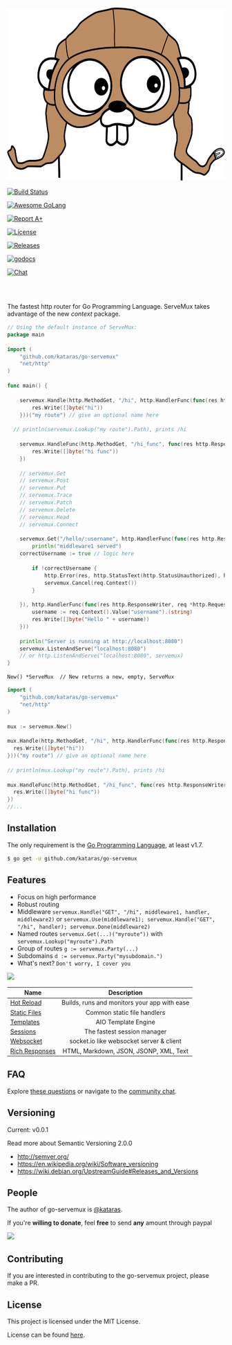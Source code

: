 <p align="center">
  <img src="/logo.jpg" height="400">
  <br/>

 <a href="https://travis-ci.org/kataras/go-servemux"><img src="https://img.shields.io/travis/kataras/go-servemux.svg?style=flat-square" alt="Build Status"></a>


 <a href="https://github.com/avelino/awesome-go"><img src="https://img.shields.io/badge/awesome-%E2%9C%93-ff69b4.svg?style=flat-square" alt="Awesome GoLang"></a>

 <a href="http://goreportcard.com/report/kataras/go-servemux"><img src="https://img.shields.io/badge/-A%2B-F44336.svg?style=flat-square" alt="Report A+"></a>


 <a href="https://github.com/kataras/go-servemux/blob/master/LICENSE"><img src="https://img.shields.io/badge/%20license-MIT%20-E91E63.svg?style=flat-square" alt="License"></a>



 <a href="https://github.com/kataras/go-servemux/releases"><img src="https://img.shields.io/badge/%20release%20-%200.0.1-blue.svg?style=flat-square" alt="Releases"></a>

 <a href="https://godoc.org/github.com/kataras/go-servemux"><img src="https://img.shields.io/badge/%20docs-reference-5272B4.svg?style=flat-square" alt="godocs"></a>

 <a href="https://kataras.rocket.chat/channel/go-servemux"><img src="https://img.shields.io/badge/%20community-chat-00BCD4.svg?style=flat-square" alt="Chat"></a>

<br/><br/>

The fastest http router for Go Programming Language. ServeMux takes advantage of the new <i>context</i> package.

</p>



```go
// Using the default instance of ServeMux:
package main

import (
	"github.com/kataras/go-servemux"
	"net/http"
)

func main() {

	servemux.Handle(http.MethodGet, "/hi", http.HandlerFunc(func(res http.ResponseWriter, req *http.Request) {
		res.Write([]byte("hi"))
	}))("my route") // give an optional name here

  // println(servemux.Lookup("my route").Path), prints /hi

	servemux.HandleFunc(http.MethodGet, "/hi_func", func(res http.ResponseWriter, req *http.Request) {
		res.Write([]byte("hi func"))
	})

	// servemux.Get
	// servemux.Post
	// servemux.Put
	// servemux.Trace
	// servemux.Patch
	// servemux.Delete
	// servemux.Head
	// servemux.Connect

	servemux.Get("/hello/:username", http.HandlerFunc(func(res http.ResponseWriter, req *http.Request) {
		println("middleware1 served")
    correctUsername := true // logic here

		if !correctUsername {
			http.Error(res, http.StatusText(http.StatusUnauthorized), http.StatusUnauthorized)
			servemux.Cancel(req.Context())
		}

	}), http.HandlerFunc(func(res http.ResponseWriter, req *http.Request) {
		username := req.Context().Value("username").(string)
		res.Write([]byte("Hello " + username))
	}))

	println("Server is running at http://localhost:8080")
	servemux.ListenAndServe("localhost:8080")
	// or http.ListenAndServe("localhost:8080", servemux)
}

```

`New() *ServeMux  // New returns a new, empty, ServeMux`


```go
import (
	"github.com/kataras/go-servemux"
	"net/http"
)

mux := servemux.New()

mux.Handle(http.MethodGet, "/hi", http.HandlerFunc(func(res http.ResponseWriter, req *http.Request) {
  res.Write([]byte("hi"))
}))("my route") // give an optional name here

// println(mux.Lookup("my route").Path), prints /hi

mux.HandleFunc(http.MethodGet, "/hi_func", func(res http.ResponseWriter, req *http.Request) {
  res.Write([]byte("hi func"))
})
//...
```

Installation
------------

The only requirement is the [Go Programming Language](https://golang.org/dl), at least v1.7.

```bash
$ go get -u github.com/kataras/go-servemux
```

Features
------------
- Focus on high performance
- Robust routing
- Middleware
      `servemux.Handle("GET", "/hi", middleware1, handler, middleware2)` or `servemux.Use(middleware1); servemux.Handle("GET", "/hi", handler); servemux.Done(middleware2)`
- Named routes
      `servemux.Get(...)("myroute"))` with `servemux.Lookup("myroute").Path`
- Group of routes
      `g := servemux.Party(...)`
- Subdomains
      `d := servemux.Party("mysubdomain.")`
- What's next? `Don't worry, I cover you`

<img src="https://raw.githubusercontent.com/iris-contrib/website/gh-pages/assets/arrowdown.png" width="72"/>


| Name        | Description           
| ------------------|:---------------------:|
| [Hot Reload ](https://github.com/kataras/rizla)  | Builds, runs and monitors your app with ease |
| [Static Files ](https://github.com/kataras/go-fs)  | Common static file handlers |
| [Templates ](https://github.com/kataras/go-template)  | AIO Template Engine |
| [Sessions ](https://github.com/kataras/go-sessions)  | The fastest session manager |
| [Websocket ](https://github.com/kataras/go-websocket)  | socket.io like websocket server & client |
| [Rich Responses ](https://github.com/kataras/go-serializer)  | HTML, Markdown, JSON, JSONP, XML, Text |


FAQ
------------

Explore [these questions](https://github.com/kataras/go-servemux/issues?go-servemux=label%3Aquestion) or navigate to the [community chat][Chat].

Versioning
------------

Current: v0.0.1

Read more about Semantic Versioning 2.0.0

 - http://semver.org/
 - https://en.wikipedia.org/wiki/Software_versioning
 - https://wiki.debian.org/UpstreamGuide#Releases_and_Versions

People
------------

The author of go-servemux is [@kataras](https://github.com/kataras).

If you're **willing to donate**, feel **free** to send **any** amount through paypal

[![](https://www.paypalobjects.com/en_US/i/btn/btn_donateCC_LG.gif)](https://www.paypal.com/cgi-bin/webscr?cmd=_donations&business=kataras2006%40hotmail%2ecom&lc=GR&item_name=Iris%20web%20framework&item_number=iriswebframeworkdonationid2016&currency_code=EUR&bn=PP%2dDonationsBF%3abtn_donateCC_LG%2egif%3aNonHosted)


Contributing
------------

If you are interested in contributing to the go-servemux project, please make a PR.

License
------------

This project is licensed under the MIT License.

License can be found [here](LICENSE).

[Chat Widget]: https://img.shields.io/badge/community-chat-00BCD4.svg?style=flat-square
[Chat]: https://kataras.rocket.chat/channel/go-servemux
